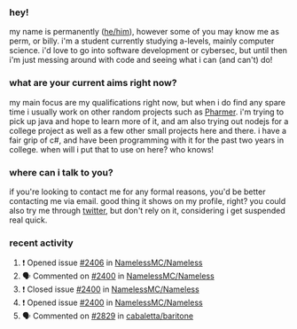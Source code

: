 ### hey!
my name is permanently ([he/him](https://pronoun.is/he)), however some of you may know me as perm, or billy. i'm a student currently studying a-levels, mainly computer science. i'd love to go into software development or cybersec, but until then i'm just messing around with code and seeing what i can (and can't) do!

### what are your current aims right now?
my main focus are my qualifications right now, but when i do find any spare time i usually work on other random projects such as [Pharmer](https://github.com/Permanently/Pharmer). i'm trying to pick up java and hope to learn more of it, and am also trying out nodejs for a college project as well as a few other small projects here and there. i have a fair grip of c#, and have been programming with it for the past two years in college. when will i put that to use on here? who knows!

### where can i talk to you?
if you're looking to contact me for any formal reasons, you'd be better contacting me via email. good thing it shows on my profile, right? you could also try me through [twitter](https://twitter.com/permanentlay), but don't rely on it, considering i get suspended real quick.

### recent activity
<!--START_SECTION:activity-->
1. ❗️ Opened issue [#2406](https://github.com/NamelessMC/Nameless/issues/2406) in [NamelessMC/Nameless](https://github.com/NamelessMC/Nameless)
2. 🗣 Commented on [#2400](https://github.com/NamelessMC/Nameless/issues/2400) in [NamelessMC/Nameless](https://github.com/NamelessMC/Nameless)
3. ❗️ Closed issue [#2400](https://github.com/NamelessMC/Nameless/issues/2400) in [NamelessMC/Nameless](https://github.com/NamelessMC/Nameless)
4. ❗️ Opened issue [#2400](https://github.com/NamelessMC/Nameless/issues/2400) in [NamelessMC/Nameless](https://github.com/NamelessMC/Nameless)
5. 🗣 Commented on [#2829](https://github.com/cabaletta/baritone/issues/2829) in [cabaletta/baritone](https://github.com/cabaletta/baritone)
<!--END_SECTION:activity-->
